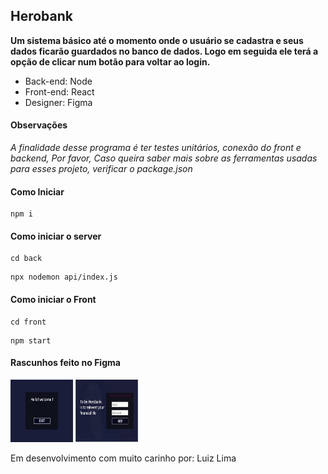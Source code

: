 ## Herobank

**Um sistema básico até o momento onde o usuário se cadastra e seus dados ficarão guardados no banco de dados. Logo em seguida ele terá a opção de clicar num botão para voltar ao login.**

- Back-end: Node
- Front-end: React
- Designer: Figma

#### Observações

*A finalidade desse programa é ter testes unitários, conexão do front e backend, Por favor, Caso queira saber mais sobre as ferramentas usadas para esses projeto, verificar o package.json*

#### Como Iniciar 

```
npm i  
```

#### Como iniciar o server

```
cd back  
```

```
npx nodemon api/index.js  
```

#### Como iniciar o Front

```
cd front  
```

```
npm start  
```

#### Rascunhos feito no Figma

<p float="left">
    <img src="./src//utils/img/sign-user.png" width="100" height="100"/>
    <img src="./src//utils/img/login-user.png" width="100" height="100"/> 
</p>

Em desenvolvimento com muito carinho por: Luiz Lima